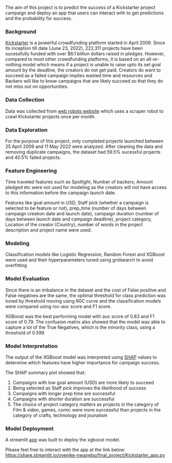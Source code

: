 The aim of this project is to predict the success of a Kickstarter project campaign and deploy an app that users can interact with to get predictions and the probability for success.

### Background

[Kickstarter](https://www.kickstarter.com) is a powerful crowdfunding platform started in April 2009. Since its inception till date (June 23, 2022), 222,311 projects have been sucessfully funded with over $6.1 billion dollars raised in pledges. However, compared to most other crowdfunding platforms, it is based on an all-or-nothing model which means if a project is unable to raise upto its set goal amount by the deadline, the creators do not get paid. Creators do want to succeed as a failed campaign implies wasted time and resources and Backers will like to know campaigns that are likely succeed so that they do not miss out on opportunities.

### Data Collection
Data was collected from [web robots website](https://webrobots.io/kickstarter-datasets) which uses a scraper robot to crawl Kickstarter projects once per month.

### Data Exploration
For the purpose of this project, only completed projects launched between 25 April 2009 and 11 May 2022 were analyzed. After cleaning the data and removing duplicate campaigns, the dataset had 59.5% sucessful projects and 40.5% failed projects. 

### Feature Engineering
Time traveled features such as Spotlight, Number of backers, Amount pledged etc were not used for modeling as the creators will not have access to this information before the campaign launch date.

Features like goal amount in USD, Staff pick (whether a campaign is selected to be feature or not), prep_time (number of days between campaign creation date and launch date), campaign duration (number of days between launch date and campaign deadline), project category, Location of the creator (Country), number of words in the project description and project name were used.

### Modeling
Classification models like Logistic Regression, Random Forest and XGBoost were used and their hyperparameters tuned using gridsearch to avoid overfitting

### Model Evaluation
Since there is an imbalance in the dataset and the cost of False positive and False negatives are the same, the optimal threshold for class prediction was tuned by threshold moving using R0C curve and the classification models were compared using roc-auc score and F1 score.

XGBoost was the best performing model with auc score of 0.83 and F1 score of 0.79. The confusion matrix also showed that the model was able to capture a lot of the True Negatives, which is the minority class, using a threshold of 0.599

### Model Interpretation
The output of the XGBoost model was interpreted using [SHAP](https://towardsdatascience.com/interpretable-machine-learning-with-xgboost-9ec80d148d27) values to determine which features have higher importance for campaign success. 

The SHAP summary plot showed that: 
1. Campaigns with low goal amount (USD) are more likely to succeed
2. Being selected as Staff pick improves the likelihood of success
3. Campaigns with longer prep time are successful
4. Campaigns with shorter duration are successful
5. The choice of project category matters as projects in the category of Film & video, games, comic were more successful than projects in the category of crafts, technology and jounalism

### Model Deployment
A streamlit [app](https://share.streamlit.io/oyenike-nwanebu/final_project/Kickstarter_app.py) was built to deploy the xgboost model.

Please feel free to interact with the app at the link below:
https://share.streamlit.io/oyenike-nwanebu/final_project/Kickstarter_app.py